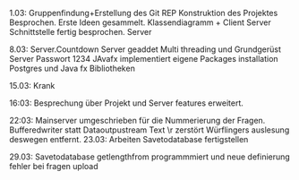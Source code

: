 1.03: Gruppenfindung+Erstellung des Git REP
Konstruktion des Projektes Besprochen.
Erste Ideen gesammelt. Klassendiagramm + Client Server Schnittstelle fertig besprochen.
Server

8.03:
Server.Countdown Server geaddet Multi threading und Grundgerüst Server Passwort 1234
JAvafx implementiert eigene Packages installation Postgres und Java fx Bibliotheken

15.03: Krank

16:03: Besprechung über Projekt und Server features erweitert.

22:03: Mainserver umgeschrieben für die Nummerierung der Fragen. Bufferedwriter statt Dataoutpustream Text \r zerstört Würflingers
       auslesung deswegen entfernt.
23.03: 
Arbeiten Savetodatabase fertigstellen

29.03:
Savetodatabase getlengthfrom programmmiert und neue definierung fehler bei fragen upload
